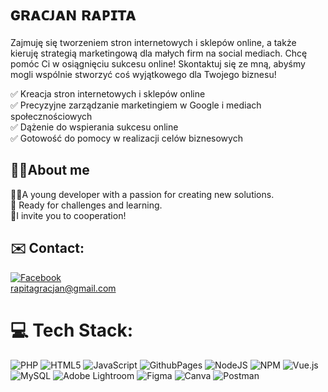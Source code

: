 
# ɢʀᴀᴄᴊᴀɴ ʀᴀᴘɪᴛᴀ

Zajmuję się tworzeniem stron internetowych i sklepów online, a także kieruję strategią marketingową dla małych firm na social mediach. Chcę pomóc Ci w osiągnięciu sukcesu online! Skontaktuj się ze mną, abyśmy mogli wspólnie stworzyć coś wyjątkowego dla Twojego biznesu!<br>

✅ Kreacja stron internetowych i sklepów online<br>
✅ Precyzyjne zarządzanie marketingiem w Google i mediach społecznościowych<br>
✅ Dążenie do wspierania sukcesu online<br>
✅ Gotowość do pomocy w realizacji celów biznesowych<br>

## 🧑‍🦱About me

👨‍💻A young developer with a passion for creating new solutions.<br>💪 Ready for challenges and learning. <br>🤝I invite you to cooperation!

## ✉️ Contact:
[![Facebook](https://img.shields.io/badge/Facebook-%231877F2.svg?logo=Facebook&logoColor=white)](https://facebook.com/https://www.facebook.com/gracjan.rapita/) <br>
rapitagracjan@gmail.com

# 💻 Tech Stack:
![PHP](https://img.shields.io/badge/php-%23777BB4.svg?style=for-the-badge&logo=php&logoColor=white) ![HTML5](https://img.shields.io/badge/html5-%23E34F26.svg?style=for-the-badge&logo=html5&logoColor=white) ![JavaScript](https://img.shields.io/badge/javascript-%23323330.svg?style=for-the-badge&logo=javascript&logoColor=%23F7DF1E) ![GithubPages](https://img.shields.io/badge/github%20pages-121013?style=for-the-badge&logo=github&logoColor=white) ![NodeJS](https://img.shields.io/badge/node.js-6DA55F?style=for-the-badge&logo=node.js&logoColor=white) ![NPM](https://img.shields.io/badge/NPM-%23CB3837.svg?style=for-the-badge&logo=npm&logoColor=white) ![Vue.js](https://img.shields.io/badge/vue.js-%2335495e.svg?style=for-the-badge&logo=vuedotjs&logoColor=%234FC08D) ![MySQL](https://img.shields.io/badge/mysql-%2300000f.svg?style=for-the-badge&logo=mysql&logoColor=white) ![Adobe Lightroom](https://img.shields.io/badge/Adobe%20Lightroom-31A8FF.svg?style=for-the-badge&logo=Adobe%20Lightroom&logoColor=white) ![Figma](https://img.shields.io/badge/figma-%23F24E1E.svg?style=for-the-badge&logo=figma&logoColor=white) ![Canva](https://img.shields.io/badge/Canva-%2300C4CC.svg?style=for-the-badge&logo=Canva&logoColor=white) ![Postman](https://img.shields.io/badge/Postman-FF6C37?style=for-the-badge&logo=postman&logoColor=white)

